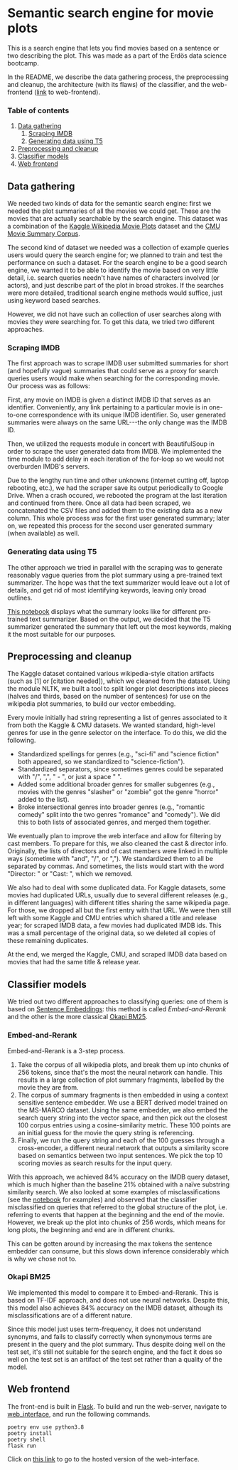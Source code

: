 # Semantic search engine for movie plots

This is a search engine that lets you find movies based on a sentence or two describing the plot.
This was made as a part of the Erdös data science bootcamp.

In the README, we describe the data gathering process, the preprocessing and cleanup, the architecture (with its flaws) of the classifier, and the web-frontend ([link](http://jupyter.sayantankhan.io/search) to web-frontend). 

### Table of contents
1. [Data gathering](#data-gathering)
    1. [Scraping IMDB](#imdb-scraping)
    2. [Generating data using T5](#summary-generation)
2. [Preprocessing and cleanup](#preprocessing)
3. [Classifier models](#classifier)
4. [Web frontend](#web-frontend)

## Data gathering <a name="data-gathering"></a>

We needed two kinds of data for the semantic search engine: first we needed the plot summaries of all the movies we could get. These are the movies that are actually searchable by the search engine.
This dataset was a combination of the [Kaggle Wikipedia Movie Plots](https://www.kaggle.com/datasets/jrobischon/wikipedia-movie-plots) dataset and the [CMU Movie Summary Corpus](http://www.cs.cmu.edu/~ark/personas/).

The second kind of dataset we needed was a collection of example queries users would query the search engine for; we planned to train and test the performance on such a dataset.
For the search engine to be a good search engine, we wanted it to be able to identify the movie based on very little detail, i.e. search queries needn't have names of characters involved (or actors), and just describe part of the plot in broad strokes.
If the searches were more detailed, traditional search engine methods would suffice, just using keyword based searches.

However, we did not have such an collection of user searches along with movies they were searching for.
To get this data, we tried two different approaches. 

### Scraping IMDB <a name="imdb-scraping"></a>

The first approach was to scrape IMDB user submitted summaries for short (and hopefully vague) summaries that could serve as a proxy for search queries users would make when searching for the corresponding movie. Our process was as follows:

First, any movie on IMDB is given a distinct IMDB ID that serves as an identifier. Conveniently, any link pertaining to a particular movie is in one-to-one correspondence with its unique IMDB identifier. So, user generated summaries were always on the same URL---the only change was the IMDB ID. 

Then, we utilized the requests module in concert with BeautifulSoup in order to scrape the user generated data from IMDB. We implemented the time module to add delay in each iteration of the for-loop so we would not overburden IMDB's servers. 

Due to the lengthy run time and other unknowns (internet cutting off, laptop rebooting, etc.), we had the scraper save its output periodically to Google Drive. When a crash occured, we rebooted the program at the last iteration and continued from there. Once all data had been scraped, we concatenated the CSV files and added them to the existing data as a new column. This whole process was for the first user generated summary; later on, we repeated this process for the second user generated summary (when available) as well.

### Generating data using T5 <a name="summary-generation"></a>

The other approach we tried in parallel with the scraping was to generate reasonably vague queries from the plot summary using a pre-trained text summarizer.
The hope was that the text summarizer would leave out a lot of details, and get rid of most identifying keywords, leaving only broad outlines.

[This notebook](notebooks/exploratory/plot-summarizer.ipynb) displays what the summary looks like for different pre-trained text summarizer.
Based on the output, we decided that the T5 summarizer generated the summary that left out the most keywords, making it the most suitable for our purposes.

## Preprocessing and cleanup <a name="preprocessing"></a>

The Kaggle dataset contained various wikipedia-style citation artifacts (such as \[1\] or \[citation needed\]), which we cleaned from the dataset. Using the module NLTK, we built a tool to split longer plot descriptions into pieces (halves and thirds, based on the number of sentences) for use on the wikipedia plot summaries, to build our vector embedding.

Every movie initially had string representing a list of genres associated to it from both the Kaggle & CMU datasets. We wanted standard, high-level genres for use in the genre selector on the interface. To do this, we did the following.
+ Standardized spellings for genres (e.g., "sci-fi" and "science fiction" both appeared, so we standardized to "science-fiction").
+ Standardized separators, since sometimes genres could be separated with "/", ",", " - ", or just a space " ".
+ Added some additional broader genres for smaller subgenres (e.g., movies with the genres "slasher" or "zombie" got the genre "horror" added to the list).
+ Broke intersectional genres into broader genres (e.g., "romantic comedy" split into the two genres "romance" and "comedy"). 
We did this to both lists of associated genres, and merged them together.

We eventually plan to improve the web interface and allow for filtering by cast members. To prepare for this, we also cleaned the cast & director info. Originally, the lists of directors and of cast members were linked in multiple ways (sometime with "and", "/", or ","). We standardized them to all be separated by commas. And sometimes, the lists would start with the word "Director: " or "Cast: ", which we removed.

We also had to deal with some duplicated data. For Kaggle datasets, some movies had duplicated URLs, usually due to several different releases (e.g., in different languages) with different titles sharing the same wikipedia page. For those, we dropped all but the first entry with that URL. We were then still left with some Kaggle and CMU entries which shared a title and release year; for scraped IMDB data, a few movies had duplicated IMDB ids. This was a small percentage of the original data, so we deleted all copies of these remaining duplicates.

At the end, we merged the Kaggle, CMU, and scraped IMDB data based on movies that had the same title & release year. 

## Classifier models <a name="classifier"></a>

We tried out two different approaches to classifying queries: one of them is based on [Sentence Embeddings](https://www.sbert.net/index.html): this method is called _Embed-and-Rerank_ and the other is the more classical [Okapi BM25](https://en.wikipedia.org/wiki/Okapi_BM25).

### Embed-and-Rerank

Embed-and-Rerank is a 3-step process.

1. Take the corpus of all wikipedia plots, and break them up into chunks of 256 tokens, since that's the most the neural network can handle. This results in a large collection of plot summary fragments, labelled by the movie they are from.
2. The corpus of summary fragments is then embedded in
using a context sensitive sentence embedder. We use a BERT derived model trained on the MS-MARCO dataset. Using the same embedder, we also embed the search query string into the vector space, and then pick out the closest 100 corpus entries using a cosine-similarity metric. These 100 points are an initial guess for the movie the query string is referencing.
3. Finally, we run the query string and each of the 100 guesses through a cross-encoder, a different neural network that outputs a similarity score based on semantics between two input sentences. We pick the top 10 scoring movies as search results for the input query.

With this approach, we achieved 84% accuracy on the IMDB query dataset, which is much higher than the baseline 21% obtained with a naïve substring similarity search.
We also looked at some examples of misclassifications (see the [notebook](notebooks/testing/embed_and_rerank.ipynb) for examples) and observed that the classifier misclassified on queries that referred to the global structure of the plot, i.e. referring to events that happen at the beginning and the end of the movie.
However, we break up the plot into chunks of 256 words, which means for long plots, the beginning and end are in different chunks.

This can be gotten around by increasing the max tokens the sentence embedder can consume, but this slows down inference considerably which is why we chose not to.

### Okapi BM25
We implemented this model to compare it to Embed-and-Rerank. This is based on TF-IDF approach, and does not use neural networks.
Despite this, this model also achieves 84% accuracy on the IMDB dataset, although its misclassifications are of a different nature.

Since this model just uses term-frequency, it does not understand synonyms, and fails to classify correctly when synonymous terms are present in the query and the plot summary.
Thus despite doing well on the test set, it's still not suitable for the search engine, and the fact it does so well on the test set is an artifact of the test set rather than a quality of the model.

## Web frontend <a name="web-frontend"></a>

The front-end is built in [Flask](https://flask.palletsprojects.com/en/2.1.x/).
To build and run the web-server, navigate to [web_interface](web_interface), and run the following commands.
```
poetry env use python3.8
poetry install
poetry shell
flask run
```
Click on [this link](http://jupyter.sayantankhan.io/search) to go to the hosted version of the web-interface.

